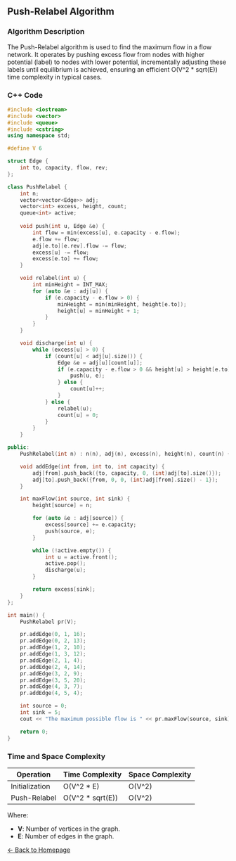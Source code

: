 ## Push-Relabel Algorithm

### Algorithm Description
The Push-Relabel algorithm is used to find the maximum flow in a flow network. It operates by pushing excess flow from nodes with higher potential (label) to nodes with lower potential, incrementally adjusting these labels until equilibrium is achieved, ensuring an efficient O(V^2 * sqrt(E)) time complexity in typical cases.

### C++ Code

```cpp
#include <iostream>
#include <vector>
#include <queue>
#include <cstring>
using namespace std;

#define V 6

struct Edge {
    int to, capacity, flow, rev;
};

class PushRelabel {
    int n;
    vector<vector<Edge>> adj;
    vector<int> excess, height, count;
    queue<int> active;
    
    void push(int u, Edge &e) {
        int flow = min(excess[u], e.capacity - e.flow);
        e.flow += flow;
        adj[e.to][e.rev].flow -= flow;
        excess[u] -= flow;
        excess[e.to] += flow;
    }

    void relabel(int u) {
        int minHeight = INT_MAX;
        for (auto &e : adj[u]) {
            if (e.capacity - e.flow > 0) {
                minHeight = min(minHeight, height[e.to]);
                height[u] = minHeight + 1;
            }
        }
    }

    void discharge(int u) {
        while (excess[u] > 0) {
            if (count[u] < adj[u].size()) {
                Edge &e = adj[u][count[u]];
                if (e.capacity - e.flow > 0 && height[u] > height[e.to]) {
                    push(u, e);
                } else {
                    count[u]++;
                }
            } else {
                relabel(u);
                count[u] = 0;
            }
        }
    }

public:
    PushRelabel(int n) : n(n), adj(n), excess(n), height(n), count(n) {}

    void addEdge(int from, int to, int capacity) {
        adj[from].push_back({to, capacity, 0, (int)adj[to].size()});
        adj[to].push_back({from, 0, 0, (int)adj[from].size() - 1});
    }

    int maxFlow(int source, int sink) {
        height[source] = n;

        for (auto &e : adj[source]) {
            excess[source] += e.capacity;
            push(source, e);
        }

        while (!active.empty()) {
            int u = active.front();
            active.pop();
            discharge(u);
        }

        return excess[sink];
    }
};

int main() {
    PushRelabel pr(V);

    pr.addEdge(0, 1, 16);
    pr.addEdge(0, 2, 13);
    pr.addEdge(1, 2, 10);
    pr.addEdge(1, 3, 12);
    pr.addEdge(2, 1, 4);
    pr.addEdge(2, 4, 14);
    pr.addEdge(3, 2, 9);
    pr.addEdge(3, 5, 20);
    pr.addEdge(4, 3, 7);
    pr.addEdge(4, 5, 4);

    int source = 0;
    int sink = 5;
    cout << "The maximum possible flow is " << pr.maxFlow(source, sink);

    return 0;
}
```
### Time and Space Complexity

| Operation           | Time Complexity          | Space Complexity         |
|---------------------|--------------------------|--------------------------|
| Initialization      | O(V^2 * E)               | O(V^2)                   |
| Push-Relabel        | O(V^2 * sqrt(E))         | O(V^2)                   |

Where:
- **V**: Number of vertices in the graph.
- **E**: Number of edges in the graph.

[← Back to Homepage](https://mehwishferoz.github.io/)